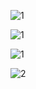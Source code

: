 ![1](https://user-images.githubusercontent.com/101487905/218238465-d6372f63-6724-438d-8e2d-c73a6a201d93.png)

![1](https://user-images.githubusercontent.com/101487905/218241332-e08dd56b-7536-4709-a500-8f9703422471.png)

![1](https://user-images.githubusercontent.com/101487905/218241483-ee86f957-3e58-46fb-93a2-8eaeed6f25c2.png)

![2](https://user-images.githubusercontent.com/101487905/218241491-786d15ee-6bdc-41e7-bef0-3de1e669df66.png)
